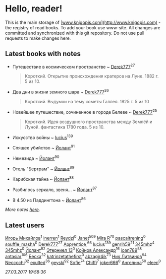 # Hello, reader!
This is the main storage of [www.knigopis.com](http://www.knigopis.com) - the registry of read books.
To add your book use www-site. All changes are committed and synchronized with this git repository.
Do not use pull requests to make changes here.


## Latest books with notes
* Путешествие в космическом пространстве ~ [Derek777](users/153/15386028-yandex)<sup>27</sup>
    > Короткий. Открытие происхождения кратеров на Луне. 1882 г. 5 из 10.

* Два дни в жизни земного шара ~ [Derek777](users/153/15386028-yandex)<sup>26</sup>
    > Короткий. Выдумки на тему кометы Галлея. 1825 г. 5 из 10

* Новейшее путешествие, сочиненное в городе Белеве ~ [Derek777](users/153/15386028-yandex)<sup>25</sup>
    > Короткий. Идея воздушного пространства между Землёй и Луной. фантастика 1780 года. 5 из 10.

* Искусство войны ~ [lucius](users/838/83820536-yandex)<sup>139</sup>

* Спящее убийство ~ [Йолант](users/104/104690883692185089260-google)<sup>91</sup>

* Немезида ~ [Йолант](users/104/104690883692185089260-google)<sup>90</sup>

* Отель "Бертрам" ~ [Йолант](users/104/104690883692185089260-google)<sup>89</sup>

* Карибская тайна ~ [Йолант](users/104/104690883692185089260-google)<sup>88</sup>

* Разбилось зеркало, звеня... ~ [Йолант](users/104/104690883692185089260-google)<sup>87</sup>

* В 4.50 из Паддингтона ~ [Йолант](users/104/104690883692185089260-google)<sup>86</sup>


_More notes [here](latest_books_with_notes.md)._


## Latest users
[Игорь Михайлов](users/297/2977673085170791915-mailru)<sup>1</sup> 
[inerren](users/479/4794559699-twitter)<sup>1</sup> 
[Reydzi](users/729/72921911-vkontakte)<sup>0</sup> 
[Janet](users/205/20565064-vkontakte)<sup>509</sup> 
[Mira R](users/103/103293621948650602575-google)<sup>70</sup> 
[pascaltrening](users/116/1168869274-facebook)<sup>0</sup> 
[souffle_masha](users/sou/souffle_masha-lastfm)<sup>0</sup> 
[Derek777](users/153/15386028-yandex)<sup>27</sup> 
[Apprentice ](users/528/52821952-vkontakte)<sup>66</sup> 
[lucius](users/838/83820536-yandex)<sup>139</sup> 
[genrih59](users/872/872361436199401-facebook)<sup>21</sup> 
[345mhz](users/107/107233253672325058205-google)<sup>4</sup> 
[345mhz](users/100/100057153114799209630-google)<sup>0</sup> 
[Йолант](users/104/104690883692185089260-google)<sup>92</sup> 
[Этерниел 13](users/165/16501172616331031425-mailru)<sup>0</sup> 
[Койнов Александр](users/414/414040473-vkontakte)<sup>16</sup> 
[joan789](users/240/2401650-vkontakte)<sup>58</sup> 
[antasiar](users/688/68827372-vkontakte)<sup>106</sup> 
[Беска](users/157/1577468-vkontakte)<sup>32</sup> 
[katrinzetathefirst](users/138/1389223397787225-facebook)<sup>0</sup> 
[abzagir4ik](users/362/3621623-vkontakte)<sup>73</sup> 
[Ник Литвинов](users/241/241974816-vkontakte)<sup>94</sup> 
[Neccochi](users/126/12601720503917094896-mailru)<sup>32</sup> 
[exulted](users/100/100599204551896265722-google)<sup>36</sup> 
[geyski](users/221/221959664-vkontakte)<sup>92</sup> 
[Sofie](users/485/48568611-vkontakte)<sup>74</sup> 
[Chiffi](users/105/105831994080785626680-google)<sup>7</sup> 
[joker666](users/246/2463393-vkontakte)<sup>0</sup> 
[Ангелина](users/837/83788782-vkontakte)<sup>50</sup> 
[eleen](users/100/100002213456036-facebook)<sup>0</sup> 


_27.03.2017 19:58:36_
